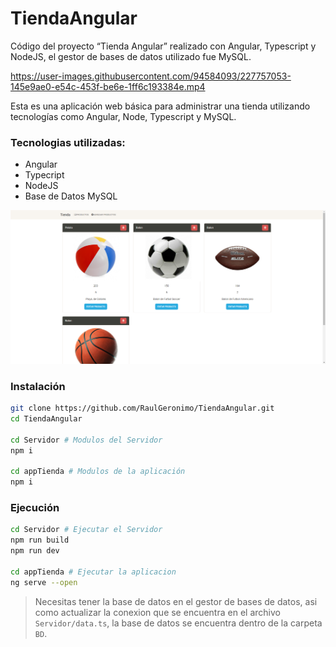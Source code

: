 # TiendaAngular
Código del proyecto “Tienda Angular” realizado con Angular, Typescript y NodeJS, el gestor de bases de datos utilizado fue MySQL.

https://user-images.githubusercontent.com/94584093/227757053-145e9ae0-e54c-453f-be6e-1ff6c193384e.mp4

Esta es una aplicación web básica para administrar una tienda utilizando tecnologías como Angular, Node, Typescript y MySQL.

### Tecnologias utilizadas: 
- Angular
- Typecript
- NodeJS
- Base de Datos MySQL

![](docs/inicio.png)

### Instalación
```sh
git clone https://github.com/RaulGeronimo/TiendaAngular.git
cd TiendaAngular

cd Servidor # Modulos del Servidor
npm i

cd appTienda # Modulos de la aplicación
npm i
```

### Ejecución
```sh
cd Servidor # Ejecutar el Servidor
npm run build
npm run dev

cd appTienda # Ejecutar la aplicacion
ng serve --open
```

> Necesitas tener la base de datos en el gestor de bases de datos, asi como actualizar la conexion que se encuentra en el archivo `Servidor/data.ts`, la base de datos se encuentra dentro de la carpeta `BD`.
